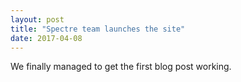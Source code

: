 ```yaml
---
layout: post
title: "Spectre team launches the site"
date: 2017-04-08
---
```


We finally managed to get the first blog post working.
